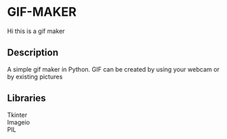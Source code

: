 # GIF-MAKER

Hi this is a gif maker<br />
## Description<br />
A simple gif maker in Python. GIF can be created by using your webcam or by existing pictures <br />
## Libraries<br />
Tkinter<br />
Imageio<br />
PIL


